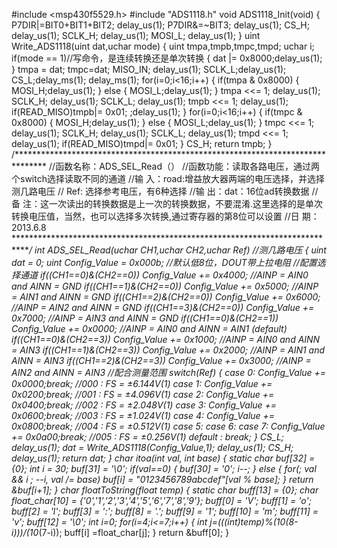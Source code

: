 #include <msp430f5529.h>
#include "ADS1118.h"
void ADS1118_Init(void)
{
    P7DIR|=BIT0+BIT1+BIT2;
    delay_us(1);
    P7DIR&=~BIT3;
    delay_us(1);
	CS_H;
	delay_us(1);
	SCLK_H;
	delay_us(1);
	MOSI_L;
	delay_us(1);
}
uint Write_ADS1118(uint dat,uchar mode)
{
	uint tmpa,tmpb,tmpc,tmpd;
	uchar i;
	if(mode == 1)//写命令，是连续转换还是单次转换
	{
		dat |= 0x8000;delay_us(1);
	}
	tmpa = dat;
    tmpc=dat;
    MISO_IN;
    delay_us(1);
	SCLK_L;delay_us(1);
	CS_L;delay_ms(1);
	delay_ms(1);
	for(i=0;i<16;i++)
	{
		if(tmpa & 0x8000)
		{
			MOSI_H;delay_us(1);
		}
		else
		{
			MOSI_L;delay_us(1);
		}
		tmpa <<= 1;
		delay_us(1);
		SCLK_H;
		delay_us(1);
		SCLK_L;
		delay_us(1);
		tmpb <<= 1;
        delay_us(1);
		if(READ_MISO)tmpb|= 0x01;
		;delay_us(1);
	}
	for(i=0;i<16;i++)
	{
		if(tmpc & 0x8000)
		{
			MOSI_H;delay_us(1);
		}
		else
		{
			MOSI_L;delay_us(1);
		}
		tmpc <<= 1;
		delay_us(1);
		SCLK_H;
		delay_us(1);
		SCLK_L;
		delay_us(1);
		tmpd <<= 1;
        delay_us(1);
		if(READ_MISO)tmpd|= 0x01;
	}
	CS_H;
	return tmpb;
}
/*******************************************************************************
//函数名称：ADS_SEL_Read（）
//函数功能：读取各路电压，通过两个switch选择读取不同的通道
//输    入：road:增益放大器两端的电压选择，并选择测几路电压
//          Ref: 选择参考电压，有6种选择
//输    出：dat：16位ad转换数据
//备    注：这一次读出的转换数据是上一次的转换数据，不要混淆.这里选择的是单次
            转换电压值，当然，也可以选择多次转换,通过寄存器的第8位可以设置
//日    期：2013.6.8
*******************************************************************************/
int ADS_SEL_Read(uchar CH1,uchar CH2,uchar Ref)         //测几路电压
{
    uint dat = 0;
    uint Config_Value = 0x000b;                      //默认低8位，DOUT带上拉电阻
    //配置选择通道
    if((CH1==0)&(CH2==0)) Config_Value += 0x4000;    //AINP = AIN0 and AINN = GND
    if((CH1==1)&(CH2==0)) Config_Value += 0x5000;    //AINP = AIN1 and AINN = GND
    if((CH1==2)&(CH2==0)) Config_Value += 0x6000;    //AINP = AIN2 and AINN = GND
    if((CH1==3)&(CH2==0)) Config_Value += 0x7000;    //AINP = AIN3 and AINN = GND
    if((CH1==0)&(CH2==1)) Config_Value += 0x0000;    //AINP = AIN0 and AINN = AIN1 (default)
    if((CH1==0)&(CH2==3)) Config_Value += 0x1000;    //AINP = AIN0 and AINN = AIN3
    if((CH1==1)&(CH2==3)) Config_Value += 0x2000;    //AINP = AIN1 and AINN = AIN3
    if((CH1==2)&(CH2==3)) Config_Value += 0x3000;    //AINP = AIN2 and AINN = AIN3
    //配合测量范围
    switch(Ref)
    {
		case 0:  Config_Value += 0x0000;break;    //000 : FS = ±6.144V(1)
		case 1:  Config_Value += 0x0200;break;    //001 : FS = ±4.096V(1)
		case 2:  Config_Value += 0x0400;break;    //002 : FS = ±2.048V(1)
		case 3:  Config_Value += 0x0600;break;    //003 : FS = ±1.024V(1)
		case 4:  Config_Value += 0x0800;break;    //004 : FS = ±0.512V(1)
		case 5: case 6: case 7: Config_Value += 0x0a00;break;    //005 : FS = ±0.256V(1)
		default : break;
    }
    CS_L;
    delay_us(1);
    dat = Write_ADS1118(Config_Value,1);
    delay_us(1);
    CS_H;
    delay_us(1);
    return dat;
}
char* itoa(int val, int base)
{
	static char buf[32] = {0};
	int i = 30;
	buf[31] = '\0';
	if(val==0)
	{
		buf[30] = '0';
		i--;
	}
	else
	{
		for(; val && i ; --i, val /= base)
			buf[i] = "0123456789abcdef"[val % base];
	}
	return &buf[i+1];
}
char* floatToString(float temp)
{
	static char buff[13] = {0};
	char float_char[10] = {'0','1','2','3','4','5','6','7','8','9'};
	buff[0] = 'V';
	buff[1] = 'o';
	buff[2] = 'l';
	buff[3] = ':';
	buff[8] = '.';
	buff[9] = '1';
	buff[10] = 'm';
	buff[11] = 'v';
	buff[12] = '\0';
	int i=0;
	for(i=4;i<=7;i++)
	{
		int j=(((int)temp)%(10*(8-i)))/(10*(7-i));
		buff[i] =float_char[j];
	}
	return &buff[0];
}

